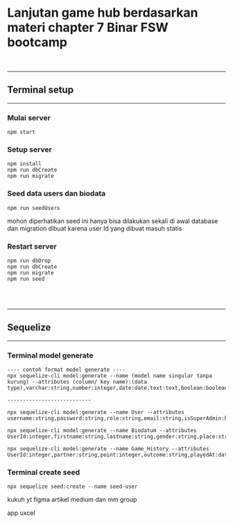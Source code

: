 # Lanjutan game hub berdasarkan materi chapter 7 Binar FSW bootcamp
<br />

---------------------------
## Terminal setup
---------------------------

### Mulai server
```terminal
npm start
```

### Setup server
```terminal
npm install
npm run dbCreate
npm run migrate
```

### Seed data users dan biodata
```terminal
npm run seedUsers
```
mohon diperhatikan seed ini hanya bisa dilakukan sekali di awal database dan migration dibuat karena user Id yang dibuat masuh statis

### Restart server
```terminal
npm run dbDrop
npm run dbCreate
npm run migrate
npm run seed
```
<br> <br>

---------------------------
## Sequelize
---------------------------

### Terminal model generate
```terminal
---- contoh format model generate ----
npx sequelize-cli model:generate --name (model name singular tanpa kurung) --attributes (column/ key name):(data type),varchar:string,number:integer,date:date,text:text,boolean:boolean

---------------------------

npx sequelize-cli model:generate --name User --attributes username:string,password:string,role:string,email:string,isSuperAdmin:boolean

npx sequelize-cli model:generate --name Biodatum --attributes UserId:integer,firstname:string,lastname:string,gender:string,place:string,dateOfBirth:date

npx sequelize-cli model:generate --name Game_History --attributes UserId:integer,partner:string,point:integer,outcome:string,playedAt:date

```
### Terminal create seed
```terminal
npx sequelize seed:create --name seed-user
```

kukuh
yt figma
artikel medium dan mm group

app uxcel
